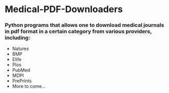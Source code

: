 # Medical-PDF-Downloaders

### Python programs that allows one to download medical journals in pdf format in a certain category from various providers, including:
- Natures
- BMP
- Elife
- Plos
- PubMed
- MDPI
- PrePrints
- More to come...

